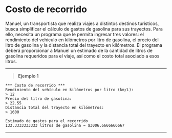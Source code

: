 ﻿# Costo de recorrido

Manuel, un transportista que realiza viajes a distintos destinos turísticos, busca simplificar el cálculo de gastos 
de gasolina para sus trayectos. Para ello, necesita un programa que le permita ingresar tres valores: el rendimiento 
del vehículo en kilómetros por litro de gasolina, el precio del litro de gasolina y la distancia total del trayecto 
en kilómetros. El programa deberá proporcionar a Manuel un estimado de la cantidad de litros de gasolina requeridos 
para el viaje, así como el costo total asociado a esos litros.

---

> **Ejemplo 1**

```
*** Costo de recorrido ***
Rendimiento del vehículo en kilómetros por litro (km/L):
> 12
Precio del litro de gasolina:
> 22.55
Distancia total del trayecto en kilómetros:
> 1600

Estimado de gastos para el recorrido
133.3333333333 litros de gasolina = $3006.6666666667
```

---
